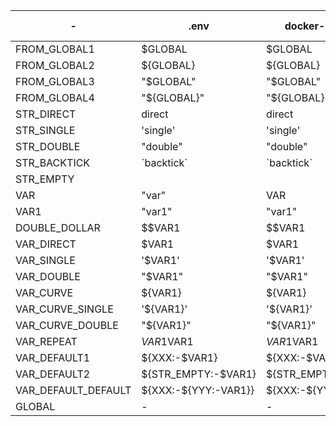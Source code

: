 | - | .env | docker-env_file | docker-env_injected | docker_compose-env_file | docker_compose-env_injected | docker_compose-injected | dotenv |
| - | - | - | - | - | - | - | - |
| FROM_GLOBAL1 | $GLOBAL | $GLOBAL |  | $GLOBAL |  | Global | $GLOBAL |
| FROM_GLOBAL2 | ${GLOBAL} | ${GLOBAL} |  |  |  | Global | ${GLOBAL} |
| FROM_GLOBAL3 | "$GLOBAL" | "$GLOBAL" |  | $GLOBAL |  | "Global" | $GLOBAL |
| FROM_GLOBAL4 | "${GLOBAL}" | "${GLOBAL}" |  |  |  | "Global" | ${GLOBAL} |
| STR_DIRECT | direct | direct | direct | direct | direct | direct | direct |
| STR_SINGLE | 'single' | 'single' | single | single | single | 'single' | single |
| STR_DOUBLE | "double" | "double" | double | double | double | "double" | double |
| STR_BACKTICK | \`backtick\` | \`backtick\` | \`backtick\` | \`backtick\` | \`backtick\` | \`backtick\` | \`backtick\` |
| STR_EMPTY |  |  |  |  |  |  |  |
| VAR | "var" | VAR | VAR | VAR | VAR | VAR | var |
| VAR1 | "var1" | "var1" | var1 | var1 | var1 | "var1" | var1 |
| DOUBLE_DOLLAR | $$VAR1 | $$VAR1 | VAR1 | $$VAR1 | VAR1 | $VAR1 | $$VAR1 |
| VAR_DIRECT | $VAR1 | $VAR1 | var1 | $VAR1 | var1 |  | $VAR1 |
| VAR_SINGLE | '$VAR1' | '$VAR1' | $VAR1 | $VAR1 | $VAR1 | '' | $VAR1 |
| VAR_DOUBLE | "$VAR1" | "$VAR1" | var1 | $VAR1 | var1 | "" | $VAR1 |
| VAR_CURVE | ${VAR1} | ${VAR1} | var1 | var1 | var1 |  | ${VAR1} |
| VAR_CURVE_SINGLE | '${VAR1}' | '${VAR1}' | ${VAR1} | var1 | ${VAR1} | '' | ${VAR1} |
| VAR_CURVE_DOUBLE | "${VAR1}" | "${VAR1}" | var1 | var1 | var1 | "" | ${VAR1} |
| VAR_REPEAT | $VAR1$VAR1 | $VAR1$VAR1 | var1var1 | $VAR1$VAR1 | var1var1 |  | $VAR1$VAR1 |
| VAR_DEFAULT1 | ${XXX:-$VAR1} | ${XXX:-$VAR1} | var1 | $VAR1 | var1 | $VAR1 | ${XXX:-$VAR1} |
| VAR_DEFAULT2 | ${STR_EMPTY:-$VAR1} | ${STR_EMPTY:-$VAR1} | var1 |  | var1 | $VAR1 | ${STR_EMPTY:-$VAR1} |
| VAR_DEFAULT_DEFAULT | ${XXX:-${YYY:-VAR1}} | ${XXX:-${YYY:-VAR1}} | VAR1 | ${YYY:-VAR1} | VAR1 | ${YYY:-VAR1} | ${XXX:-${YYY:-VAR1}} |
| GLOBAL | - | - | - | - | - | - | Global |